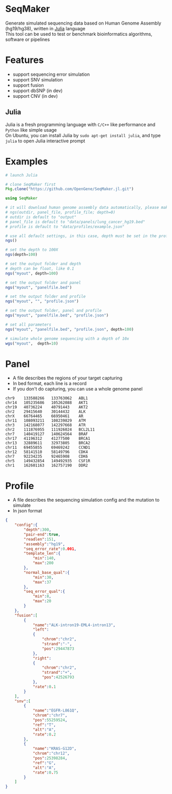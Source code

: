 # SeqMaker
Generate simulated sequencing data based on Human Genome Assembly (hg19/hg38), written in [Julia](http://julialang.org/) language  
This tool can be used to test or benchmark bioinformatics algorithms, software or pipelines

# Features
* support sequencing error simulation
* support SNV simulation
* support fusion
* support dbSNP (in dev)
* support CNV (in dev)

## Julia
Julia is a fresh programming language with `C/C++` like performance and `Python` like simple usage  
On Ubuntu, you can install Julia by `sudo apt-get install julia`, and type `julia` to open Julia interactive prompt

# Examples
```julia
# launch Julia

# clone SeqMaker first
Pkg.clone("https://github.com/OpenGene/SeqMaker.jl.git")

using SeqMaker

# it will download human genome assembly data automatically, please make sure your system can access internet
# ngs(outdir, panel_file, profile_file; depth=0)
# outdir is default to "output"
# panel_file is default to "data/panels/lung_cancer_hg19.bed"
# profile is default to "data/profiles/example.json"

# use all default settings, in this case, depth must be set in the profile.json
ngs()

# set the depth to 100X
ngs(depth=100)

# set the output folder and depth
# depth can be float, like 0.1
ngs("myout", depth=100)

# set the output folder and panel
ngs("myout", "panelfile.bed")

# set the output folder and profile
ngs("myout", "", "profile.json")

# set the output folder, panel and profile
ngs("myout", "panelfile.bed", "profile.json")

# set all parameters
ngs("myout", "panelfile.bed", "profile.json", depth=100)

# simulate whole genome sequencing with a depth of 10x
wgs("myout",  depth=10)
```

# Panel
* A file describes the regions of your target capturing
* In bed format, each line is a record
* If you don't do capturing, you can use a whole genome panel

```tsv
chr9    133588266   133763062   ABL1
chr14   105235686   105262088   AKT1
chr19   40736224    40791443    AKT2
chr2    29415640    30144432    ALK
chrX    66764465    66950461    AR
chr11   108093211   108239829   ATM
chr3    142168077   142297668   ATR
chr2    111876955   111926024   BCL2L11
chr7    140419127   140624564   BRAF
chr17   41196312    41277500    BRCA1
chr13   32889611    32973805    BRCA2
chr11   69455855    69469242    CCND1
chr12   58141510    58149796    CDK4
chr7    92234235    92465908    CDK6
chr5    149432854   149492935   CSF1R
chr1    162601163   162757190   DDR2
```

# Profile
* A file describes the sequencing simulation config and the mutation to simulate
* In json format

```json
{
    "config":{
        "depth":300,
        "pair-end":true,
        "readlen":151,
        "assembly":"hg19",
        "seq_error_rate":0.001,
        "template_len":{
            "min":140,
            "max":200
        },
        "normal_base_qual":{
            "min":30,
            "max":37
        },
        "seq_error_qual":{
            "min":8,
            "max":20
        }
    },
    "fusion":[
        {
            "name":"ALK-intron19-EML4-intron13",
            "left":
            {
                "chrom":"chr2",
                "strand":"-",
                "pos":29447873
            },
            "right":
            {
                "chrom":"chr2",
                "strand":"+",
                "pos":42526793
            },
            "rate":0.1
        }
    ],
    "snv":[
        {
            "name":"EGFR-L861Q",
            "chrom":"chr7",
            "pos":55259524,
            "ref":"T",
            "alt":"A",
            "rate":0.2
        },
        {
            "name":"KRAS-G12D",
            "chrom":"chr12",
            "pos":25398284,
            "ref":"G",
            "alt":"A",
            "rate":0.75
        }
    ]
}
```
